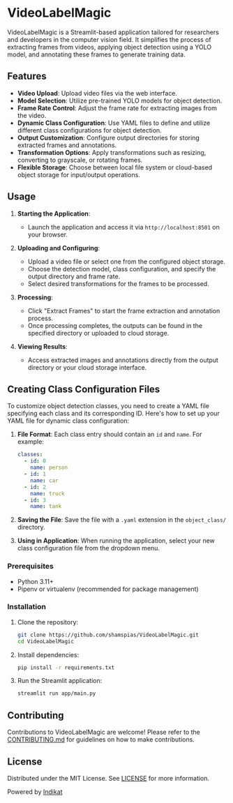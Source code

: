 # VideoLabelMagic

VideoLabelMagic is a Streamlit-based application tailored for researchers and developers in the computer vision field.
It simplifies the process of extracting frames from videos, applying object detection using a YOLO model, and annotating
these frames to generate training data.

## Features

- **Video Upload**: Upload video files via the web interface.
- **Model Selection**: Utilize pre-trained YOLO models for object detection.
- **Frame Rate Control**: Adjust the frame rate for extracting images from the video.
- **Dynamic Class Configuration**: Use YAML files to define and utilize different class configurations for object
  detection.
- **Output Customization**: Configure output directories for storing extracted frames and annotations.
- **Transformation Options**: Apply transformations such as resizing, converting to grayscale, or rotating frames.
- **Flexible Storage**: Choose between local file system or cloud-based object storage for input/output operations.

## Usage

1. **Starting the Application**:
    - Launch the application and access it via `http://localhost:8501` on your browser.

2. **Uploading and Configuring**:
    - Upload a video file or select one from the configured object storage.
    - Choose the detection model, class configuration, and specify the output directory and frame rate.
    - Select desired transformations for the frames to be processed.

3. **Processing**:
    - Click "Extract Frames" to start the frame extraction and annotation process.
    - Once processing completes, the outputs can be found in the specified directory or uploaded to cloud storage.

4. **Viewing Results**:
    - Access extracted images and annotations directly from the output directory or your cloud storage interface.

## Creating Class Configuration Files

To customize object detection classes, you need to create a YAML file specifying each class and its corresponding ID.
Here's how to set up your YAML file for dynamic class configuration:

1. **File Format**: Each class entry should contain an `id` and `name`. For example:

    ```yaml
    classes:  
      - id: 0  
        name: person  
      - id: 1  
        name: car  
      - id: 2  
        name: truck  
      - id: 3  
        name: tank
    ```

2. **Saving the File**: Save the file with a `.yaml` extension in the `object_class/` directory.
3. **Using in Application**: When running the application, select your new class configuration file from the dropdown
   menu.

### Prerequisites

- Python 3.11+
- Pipenv or virtualenv (recommended for package management)

### Installation

1. Clone the repository:
   ```bash
   git clone https://github.com/shamspias/VideoLabelMagic.git
   cd VideoLabelMagic
   ```

2. Install dependencies:
   ```bash
   pip install -r requirements.txt
   ```

3. Run the Streamlit application:
   ```bash
   streamlit run app/main.py
   ```

## Contributing

Contributions to VideoLabelMagic are welcome! Please refer to the [CONTRIBUTING.md](CONTRIBUTING.md) for guidelines on
how to make contributions.

## License

Distributed under the MIT License. See [LICENSE](LICENSE) for more information.

Powered by [Indikat](https://indikat.tech)